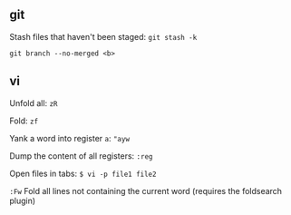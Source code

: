 git
---
Stash files that haven't been staged: `git stash -k`

`git branch --no-merged <b>`

vi
---
Unfold all: `zR`

Fold: `zf`

Yank a word into register `a`: `"ayw`

Dump the content of all registers: `:reg`

Open files in tabs: `$ vi -p file1 file2`

`:Fw` Fold all lines not containing the current word (requires the foldsearch plugin)
